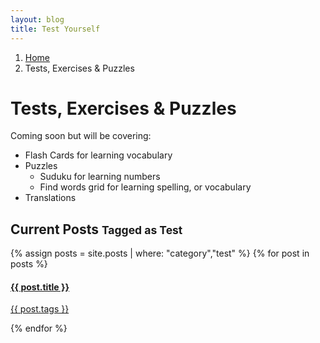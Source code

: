 ```yaml
---
layout: blog
title: Test Yourself
---
```

<div class="row">
  <ol class="breadcrumb">
    <li><a href="{{site.url}}">Home</a></li>
    <li class="active">Tests, Exercises &amp; Puzzles</li>
  </ol>
</div>

<div class="blog-header">
  <h1 class="blog-title">Tests, Exercises &amp; Puzzles</h1>
</div>

Coming soon but will be covering:

* Flash Cards for learning vocabulary
* Puzzles
    * Suduku for learning numbers
    * Find words grid for learning spelling, or vocabulary
* Translations

## Current Posts <small>Tagged as Test</small>

<div class="row">

  <div class="list-group">
{% assign posts = site.posts | where: "category","test" %}
{% for post in posts %}
    <a href="{{site.baseurl}}{{ post.url }}" class="list-group-item">
      <h4 class="list-group-item-heading">{{ post.title }}</h4>
      <p class="list-group-item-text">{{ post.tags }}</p>
    </a>
{% endfor %}
  </div>

</div>